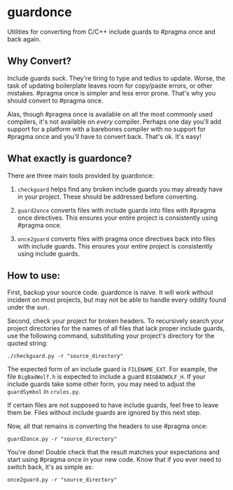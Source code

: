 guardonce
=========

Utilities for converting from C/C++ include guards to #pragma once and
back again.

## Why Convert?
Include guards suck. They're tiring to type and tedius to update. Worse, the
task of updating boilerplate leaves room for copy/paste errors, or other
mistakes. #pragma once is simpler and less error prone. That's why you should
convert to #pragma once.

Alas, though #pragma once is available on all the most commonly used
compilers, it's not available on _every_ compiler. Perhaps one day you'll add
support for a platform with a barebones compiler with no support for #pragma
once and you'll have to convert back. That's ok. It's easy!

## What exactly is guardonce?
There are three main tools provided by guardonce:

1. `checkguard` helps find any broken include guards you may already have in
your project. These should be addressed before converting.

2. `guard2once` converts files with include guards into files with #pragma
once directives. This ensures your entire project is consistently using #pragma
once.

3. `once2guard` converts files with pragma once directives back into files with
include guards. This ensures your entire project is consistently using include
guards.

## How to use:
First, backup your source code. guardonce is naive. It will work without
incident on most projects, but may not be able to handle every oddity found
under the sun.

Second, check your project for broken headers. To recursively search your
project directories for the names of all files that lack proper include guards,
use the following command, substituting your project's directory for the
quoted string:

`./checkguard.py -r "source_directory"`

The expected form of an include guard is `FILENAME_EXT`. For example, the
file `BigBadWolf.h` is expected to include a guard `BIGBADWOLF_H`. If your
include guards take some other form, you may need to adjust the `guardSymbol`
in `crules.py`.

If certain files are not supposed to have include guards, feel free to leave
them be. Files without include guards are ignored by this next step.

Now, all that remains is converting the headers to use #pragma once:

`guard2once.py -r "source_directory"`

You're done! Double check that the result matches your expectations and start
using #pragma once in your new code. Know that if you ever need to switch back,
it's as simple as:

`once2guard.py -r "source_directory"`

